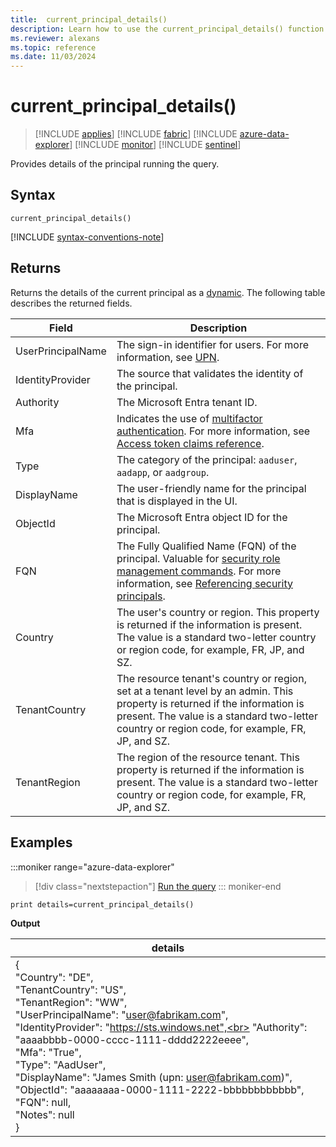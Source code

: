 ```yaml
---
title:  current_principal_details()
description: Learn how to use the current_principal_details() function to return the details of the principal running the query. 
ms.reviewer: alexans
ms.topic: reference
ms.date: 11/03/2024
---
```

# current_principal_details()

> [!INCLUDE [applies](../includes/applies-to-version/applies.md)] [!INCLUDE [fabric](../includes/applies-to-version/fabric.md)] [!INCLUDE [azure-data-explorer](../includes/applies-to-version/azure-data-explorer.md)] [!INCLUDE [monitor](../includes/applies-to-version/monitor.md)] [!INCLUDE [sentinel](../includes/applies-to-version/sentinel.md)]

Provides details of the principal running the query.

## Syntax

`current_principal_details()`

[!INCLUDE [syntax-conventions-note](../includes/syntax-conventions-note.md)]

## Returns

Returns the details of the current principal as a [dynamic](../query/scalar-data-types/dynamic.md). The following table describes the returned fields.

|Field|Description|
|--|--|
|UserPrincipalName|The sign-in identifier for users. For more information, see [UPN](/azure/active-directory/hybrid/connect/plan-connect-userprincipalname#what-is-userprincipalname).|
|IdentityProvider|The source that validates the identity of the principal.|
|Authority|The Microsoft Entra tenant ID.|
|Mfa|Indicates the use of [multifactor authentication](/azure/active-directory/authentication/concept-mfa-howitworks). For more information, see [Access token claims reference](/azure/active-directory/develop/access-token-claims-reference#amr-claim).|
|Type|The category of the principal: `aaduser`, `aadapp`, or `aadgroup`.|
|DisplayName|The user-friendly name  for the principal that is displayed in the UI.|
|ObjectId|The Microsoft Entra object ID for the principal.|
|FQN|The Fully Qualified Name (FQN) of the principal. Valuable for [security role management commands](../management/security-roles.md). For more information, see [Referencing security principals](../management/reference-security-principals.md).|
|Country|The user's country or region. This property is returned if the information is present. The value is a standard two-letter country or region code, for example, FR, JP, and SZ.|
|TenantCountry|The resource tenant's country or region, set at a tenant level by an admin. This property is returned if the information is present. The value is a standard two-letter country or region code, for example, FR, JP, and SZ. |
|TenantRegion|The region of the resource tenant. This property is returned if the information is present. The value is a standard two-letter country or region code, for example, FR, JP, and SZ. |

## Examples

:::moniker range="azure-data-explorer"
> [!div class="nextstepaction"]
> <a href="https://dataexplorer.azure.com/clusters/help/databases/Samples?query=H4sIAAAAAAAAAysoyswrUUixTS4tKkrNK4kvAPKTMwsSc+JTUksSM3OKNTQBdsrI5yMAAAA=" target="_blank">Run the query</a>
::: moniker-end

```kusto
print details=current_principal_details()
```

**Output**

|details|
|---|
|{<br>  "Country": "DE",<br>  "TenantCountry": "US",<br>  "TenantRegion": "WW",<br>  "UserPrincipalName": "user@fabrikam.com",<br>  "IdentityProvider": "https://sts.windows.net",<br>  "Authority": "aaaabbbb-0000-cccc-1111-dddd2222eeee",<br>  "Mfa": "True",<br>  "Type": "AadUser",<br>  "DisplayName": "James Smith (upn: user@fabrikam.com)",<br>  "ObjectId": "aaaaaaaa-0000-1111-2222-bbbbbbbbbbbb",<br>  "FQN": null,<br>  "Notes": null<br>}|
